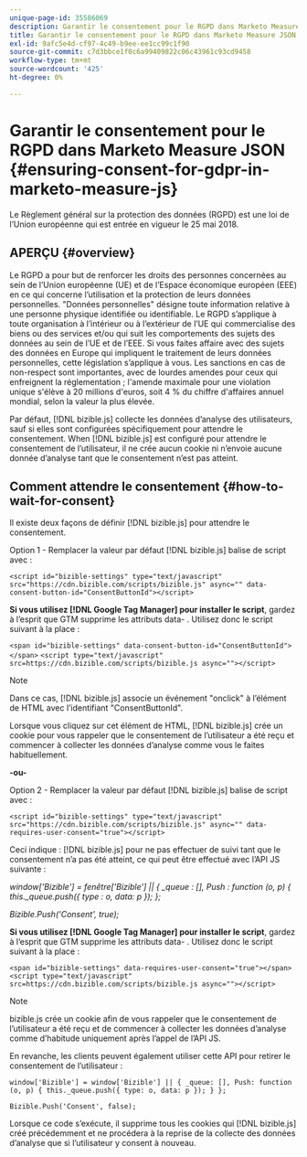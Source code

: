 ```yaml
---
unique-page-id: 35586069
description: Garantir le consentement pour le RGPD dans Marketo Measure Js - Marketo Measure - Documentation du produit
title: Garantir le consentement pour le RGPD dans Marketo Measure JSON
exl-id: 9afc5e4d-cf97-4c49-b9ee-ee1cc99c1f90
source-git-commit: c7d3bbce1f0c6a99409822c06c43961c93cd9458
workflow-type: tm+mt
source-wordcount: '425'
ht-degree: 0%

---
```


# Garantir le consentement pour le RGPD dans Marketo Measure JSON {#ensuring-consent-for-gdpr-in-marketo-measure-js}

Le Règlement général sur la protection des données (RGPD) est une loi de l’Union européenne qui est entrée en vigueur le 25 mai 2018.

## APERÇU {#overview}

Le RGPD a pour but de renforcer les droits des personnes concernées au sein de l’Union européenne (UE) et de l’Espace économique européen (EEE) en ce qui concerne l’utilisation et la protection de leurs données personnelles. &quot;Données personnelles&quot; désigne toute information relative à une personne physique identifiée ou identifiable. Le RGPD s’applique à toute organisation à l’intérieur ou à l’extérieur de l’UE qui commercialise des biens ou des services et/ou qui suit les comportements des sujets des données au sein de l’UE et de l’EEE. Si vous faites affaire avec des sujets des données en Europe qui impliquent le traitement de leurs données personnelles, cette législation s’applique à vous. Les sanctions en cas de non-respect sont importantes, avec de lourdes amendes pour ceux qui enfreignent la réglementation ; l&#39;amende maximale pour une violation unique s&#39;élève à 20 millions d&#39;euros, soit 4 % du chiffre d&#39;affaires annuel mondial, selon la valeur la plus élevée.

Par défaut, [!DNL bizible.js] collecte les données d’analyse des utilisateurs, sauf si elles sont configurées spécifiquement pour attendre le consentement. When [!DNL bizible.js] est configuré pour attendre le consentement de l’utilisateur, il ne crée aucun cookie ni n’envoie aucune donnée d’analyse tant que le consentement n’est pas atteint.

## Comment attendre le consentement {#how-to-wait-for-consent}

Il existe deux façons de définir [!DNL bizible.js] pour attendre le consentement.

Option 1 - Remplacer la valeur par défaut [!DNL bizible.js] balise de script avec :

`<script id="bizible-settings" type="text/javascript" src="https://cdn.bizible.com/scripts/bizible.js" async="" data-consent-button-id="ConsentButtonId"></script>`

**Si vous utilisez [!DNL Google Tag Manager] pour installer le script**, gardez à l’esprit que GTM supprime les attributs data- . Utilisez donc le script suivant à la place :

`<span id="bizible-settings" data-consent-button-id="ConsentButtonId"></span>`
`<script type="text/javascript" src=https://cdn.bizible.com/scripts/bizible.js async=""></script>`

>[!NOTE]
>
>Dans ce cas, [!DNL bizible.js] associe un événement &quot;onclick&quot; à l’élément de HTML avec l’identifiant &quot;ConsentButtonId&quot;.

Lorsque vous cliquez sur cet élément de HTML, [!DNL bizible.js] crée un cookie pour vous rappeler que le consentement de l’utilisateur a été reçu et commencer à collecter les données d’analyse comme vous le faites habituellement.

**-ou-**

Option 2 - Remplacer la valeur par défaut [!DNL bizible.js] balise de script avec :

`<script id="bizible-settings" type="text/javascript" src="https://cdn.bizible.com/scripts/bizible.js" async="" data-requires-user-consent="true"></script>`

Ceci indique : [!DNL bizible.js] pour ne pas effectuer de suivi tant que le consentement n’a pas été atteint, ce qui peut être effectué avec l’API JS suivante :

*window[&#39;Bizible&#39;] = fenêtre[&#39;Bizible&#39;] || { _queue : [], Push : function (o, p) { this._queue.push({ type : o, data: p }); };*

*Bizible.Push(&#39;Consent&#39;, true);*

**Si vous utilisez [!DNL Google Tag Manager] pour installer le script**, gardez à l’esprit que GTM supprime les attributs data- . Utilisez donc le script suivant à la place :

`<span id="bizible-settings" data-requires-user-consent="true"></span>`
`<script type="text/javascript" src=https://cdn.bizible.com/scripts/bizible.js async=""></script>`

>[!NOTE]
>
>bizible.js crée un cookie afin de vous rappeler que le consentement de l’utilisateur a été reçu et de commencer à collecter les données d’analyse comme d’habitude uniquement après l’appel de l’API JS.

En revanche, les clients peuvent également utiliser cette API pour retirer le consentement de l’utilisateur :

`window['Bizible'] = window['Bizible'] || { _queue: [], Push: function (o, p) { this._queue.push({ type: o, data: p }); } };`

`Bizible.Push('Consent', false);`

Lorsque ce code s’exécute, il supprime tous les cookies qui [!DNL bizible.js] créé précédemment et ne procédera à la reprise de la collecte des données d’analyse que si l’utilisateur y consent à nouveau.
